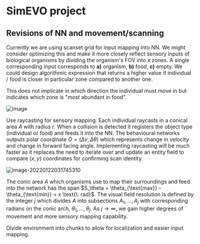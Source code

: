 # SimEVO project

## Revisions of NN and movement/scanning

Currently we are using scanset grid for input mapping into NN. We might consider optimizing this and make it more closely reflect sensory inputs of biological organisms by dividing the organism's FOV into $x$ zones. A single corresponding input corresponds to **a)** organism, **b)** food, **c)** empty. We could design algorithmic expression that returns a higher value if individual / food is closer in particular zone compared to another one.

This does not implicate in which direction the individual must move in but indicates which zone is "most abundant in food".

![image](https://user-images.githubusercontent.com/63433562/150600593-c5def542-8c97-4253-b650-8e93e3f489a2.png)

Use raycasting for sensory mapping. Each individual raycasts in a conical area $A$ with radius $r$. When a collision is detected it registers the object type (individual or food) and feeds it into the NN. The behavioural networks outputs polar coordinate $O = (\Delta v, \Delta \theta)$ which represents change in velocity and change in forward facing angle. Implementing raycasting will be much faster as it replaces the need to iterate over and update an entity field to compare $(x,y)$ coordinates for confirming scan identity.

![image-20220122031745310](C:\Users\karih\AppData\Roaming\Typora\typora-user-images\image-20220122031745310.png)

The conic area $A$ which organisms use to map their surroundings and feed into the network has the span $S_\theta = \theta_{\text{max}} - \theta_{\text{min}} = x \text{\: rad}$. The visual field resolution is defined by the integer $j$ which divides $A$ into subsections $A_1, \ldots, A_j$ with corresponding radians on the conic arch, $\theta_1, \ldots, \theta_j$. As $j \to \infty$, we gain higher degrees of movement and more sensory mapping capability.

Divide environment into chunks to allow for localization and easier input mapping.
